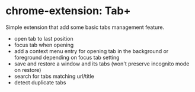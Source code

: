 # chrome-extension: Tab+

Simple extension that add some basic tabs management feature.

- open tab to last position
- focus tab when opening
- add a context menu entry for opening tab in the background or foreground depending on focus tab setting
- save and restore a window and its tabs (won't preserve incognito mode on restore)
- search for tabs matching url/title
- detect duplicate tabs

